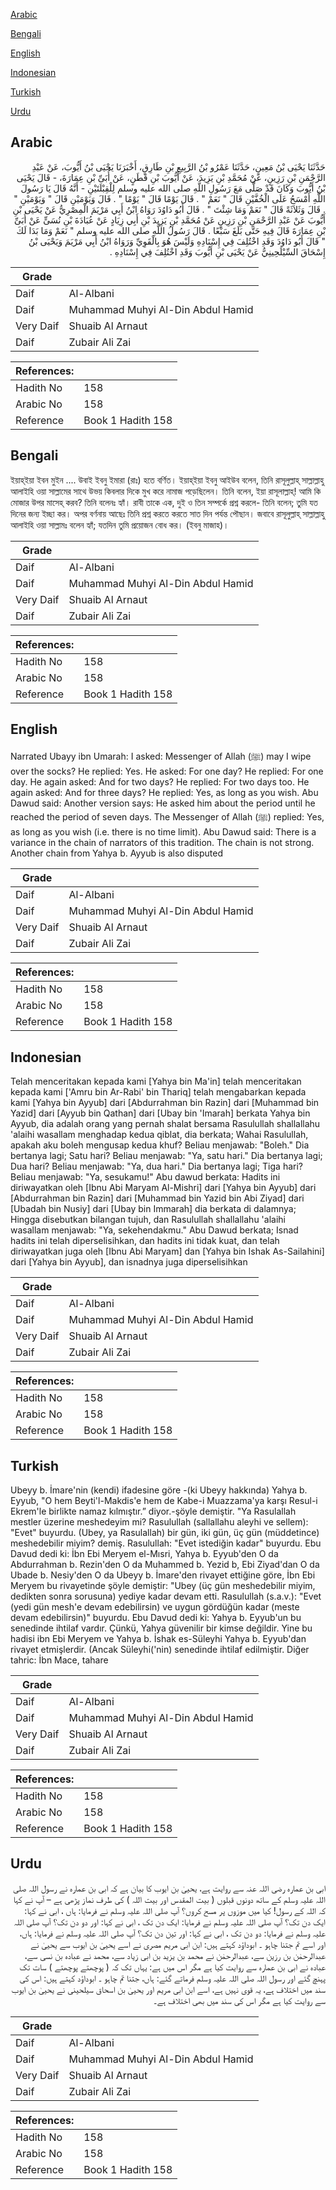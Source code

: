 [Arabic](#arabic)

[Bengali](#bengali)

[English](#english)

[Indonesian](#indonesian)

[Turkish](#turkish)

[Urdu](#urdu)

## Arabic


<div dir="rtl" lang="ar" style={{fontSize:'larger',backgroundColor:'#f8f9fa',padding:20}}>
حَدَّثَنَا يَحْيَى بْنُ مَعِينٍ، حَدَّثَنَا عَمْرُو بْنُ الرَّبِيعِ بْنِ طَارِقٍ، أَخْبَرَنَا يَحْيَى بْنُ أَيُّوبَ، عَنْ عَبْدِ الرَّحْمَنِ بْنِ رَزِينٍ، عَنْ مُحَمَّدِ بْنِ يَزِيدَ، عَنْ أَيُّوبَ بْنِ قَطَنٍ، عَنْ أُبَىِّ بْنِ عِمَارَةَ، - قَالَ يَحْيَى بْنُ أَيُّوبَ وَكَانَ قَدْ صَلَّى مَعَ رَسُولِ اللَّهِ صلى الله عليه وسلم لِلْقِبْلَتَيْنِ - أَنَّهُ قَالَ يَا رَسُولَ اللَّهِ أَمْسَحُ عَلَى الْخُفَّيْنِ قَالَ ‏"‏ نَعَمْ ‏"‏ ‏.‏ قَالَ يَوْمًا قَالَ ‏"‏ يَوْمًا ‏"‏ ‏.‏ قَالَ وَيَوْمَيْنِ قَالَ ‏"‏ وَيَوْمَيْنِ ‏"‏ ‏.‏ قَالَ وَثَلاَثَةً قَالَ ‏"‏ نَعَمْ وَمَا شِئْتَ ‏"‏ ‏.‏ قَالَ أَبُو دَاوُدَ رَوَاهُ ابْنُ أَبِي مَرْيَمَ الْمِصْرِيُّ عَنْ يَحْيَى بْنِ أَيُّوبَ عَنْ عَبْدِ الرَّحْمَنِ بْنِ رَزِينٍ عَنْ مُحَمَّدِ بْنِ يَزِيدَ بْنِ أَبِي زِيَادٍ عَنْ عُبَادَةَ بْنِ نُسَىٍّ عَنْ أُبَىِّ بْنِ عِمَارَةَ قَالَ فِيهِ حَتَّى بَلَغَ سَبْعًا ‏.‏ قَالَ رَسُولُ اللَّهِ صلى الله عليه وسلم ‏"‏ نَعَمْ وَمَا بَدَا لَكَ ‏"‏ قَالَ أَبُو دَاوُدَ وَقَدِ اخْتُلِفَ فِي إِسْنَادِهِ وَلَيْسَ هُوَ بِالْقَوِيِّ وَرَوَاهُ ابْنُ أَبِي مَرْيَمَ وَيَحْيَى بْنُ إِسْحَاقَ السِّيْلَحِينِيُّ عَنْ يَحْيَى بْنِ أَيُّوبَ وَقَدِ اخْتُلِفَ فِي إِسْنَادِهِ ‏.‏
</div>
<div style={{backgroundColor:'#f8f9fa',padding:20, marginBottom: 10}}><table> <thead> <tr> <th>Grade</th> <th></th> </tr> </thead> <tbody> <tr><td>Daif</td><td>Al-Albani</td></tr><tr><td>Daif</td><td>Muhammad Muhyi Al-Din Abdul Hamid</td></tr><tr><td>Very Daif</td><td>Shuaib Al Arnaut</td></tr><tr><td>Daif</td><td>Zubair Ali Zai</td></tr></tbody></table><table> <thead> <tr> <th>References:</th> <th></th> </tr> </thead> <tbody><tr><td>Hadith No</td><td>158</td></tr><tr><td>Arabic No</td><td>158</td></tr><tr><td>Reference</td><td>Book 1 Hadith 158</td></tr></tbody></table></div>

## Bengali


<div dir="ltr" lang="bn" style={{fontSize:'larger',backgroundColor:'#f8f9fa',padding:20}}>
ইয়াহ্ইয়া ইবন মুইন .... উবাই ইবনু ইমারা (রাঃ) হতে বর্ণিত। ইয়াহ্ইয়া ইবনু আইউব বলেন, তিনি রাসূলুল্লাহ্ সাল্লাল্লাহু আলাইহি ওয়া সাল্লামের সাথে উভয় কিবলার দিকে মুখ করে নামাজ পড়েছিলেন। তিনি বলেন, ইয়া রাসূলাল্লাহ্! আমি কি মোজার উপর মাসেহ্ করব? তিনি বলেনঃ হ্যাঁ। রাবী তাকে এক, দুই ও তিন সম্পর্কে প্রশ্ন করলে- তিনি বলেন; তুমি যত দিনের জন্য ইচ্ছা কর। অপর বর্ণনায় আছেঃ তিনি প্রশ্ন করতে করতে সাত দিন পর্যন্ত পৌছান। জবাবে রাসূলুল্লাহ্ সাল্লাল্লাহু আলাইহি ওয়া সাল্লামঃ বলেন হ্যাঁ; যতদিন তুমি প্রয়োজন বোধ কর। (ইবনু মাজাহ)।
</div>
<div style={{backgroundColor:'#f8f9fa',padding:20, marginBottom: 10}}><table> <thead> <tr> <th>Grade</th> <th></th> </tr> </thead> <tbody> <tr><td>Daif</td><td>Al-Albani</td></tr><tr><td>Daif</td><td>Muhammad Muhyi Al-Din Abdul Hamid</td></tr><tr><td>Very Daif</td><td>Shuaib Al Arnaut</td></tr><tr><td>Daif</td><td>Zubair Ali Zai</td></tr></tbody></table><table> <thead> <tr> <th>References:</th> <th></th> </tr> </thead> <tbody><tr><td>Hadith No</td><td>158</td></tr><tr><td>Arabic No</td><td>158</td></tr><tr><td>Reference</td><td>Book 1 Hadith 158</td></tr></tbody></table></div>

## English


<div dir="ltr" lang="en" style={{fontSize:'larger',backgroundColor:'#f8f9fa',padding:20}}>
Narrated Ubayy ibn Umarah: I asked: Messenger of Allah (ﷺ) may I wipe over the socks? He replied: Yes. He asked: For one day? He replied: For one day. He again asked: And for two days? He replied: For two days too. He again asked: And for three days? He replied: Yes, as long as you wish. Abu Dawud said: Another version says: He asked him about the period until he reached the period of seven days. The Messenger of Allah (ﷺ) replied: Yes, as long as you wish (i.e. there is no time limit). Abu Dawud said: There is a variance in the chain of narrators of this tradition. The chain is not strong. Another chain from Yahya b. Ayyub is also disputed
</div>
<div style={{backgroundColor:'#f8f9fa',padding:20, marginBottom: 10}}><table> <thead> <tr> <th>Grade</th> <th></th> </tr> </thead> <tbody> <tr><td>Daif</td><td>Al-Albani</td></tr><tr><td>Daif</td><td>Muhammad Muhyi Al-Din Abdul Hamid</td></tr><tr><td>Very Daif</td><td>Shuaib Al Arnaut</td></tr><tr><td>Daif</td><td>Zubair Ali Zai</td></tr></tbody></table><table> <thead> <tr> <th>References:</th> <th></th> </tr> </thead> <tbody><tr><td>Hadith No</td><td>158</td></tr><tr><td>Arabic No</td><td>158</td></tr><tr><td>Reference</td><td>Book 1 Hadith 158</td></tr></tbody></table></div>

## Indonesian


<div dir="ltr" lang="id" style={{fontSize:'larger',backgroundColor:'#f8f9fa',padding:20}}>
Telah menceritakan kepada kami [Yahya bin Ma'in] telah menceritakan kepada kami ['Amru bin Ar-Rabi' bin Thariq] telah mengabarkan kepada kami [Yahya bin Ayyub] dari [Abdurrahman bin Razin] dari [Muhammad bin Yazid] dari [Ayyub bin Qathan] dari [Ubay bin 'Imarah] berkata Yahya bin Ayyub, dia adalah orang yang pernah shalat bersama Rasulullah shallallahu 'alaihi wasallam menghadap kedua qiblat, dia berkata; Wahai Rasulullah, apakah aku boleh mengusap kedua khuf? Beliau menjawab: "Boleh." Dia bertanya lagi; Satu hari? Beliau menjawab: "Ya, satu hari." Dia bertanya lagi; Dua hari? Beliau menjawab: "Ya, dua hari." Dia bertanya lagi; Tiga hari? Beliau menjawab: "Ya, sesukamu!" Abu dawud berkata: Hadits ini diriwayatkan oleh [Ibnu Abi Maryam Al-Mishri] dari [Yahya bin Ayyub] dari [Abdurrahman bin Razin] dari [Muhammad bin Yazid bin Abi Ziyad] dari [Ubadah bin Nusiy] dari [Ubay bin Immarah] dia berkata di dalamnya; Hingga disebutkan bilangan tujuh, dan Rasulullah shallallahu 'alaihi wasallam menjawab: "Ya, sekehendakmu." Abu Dawud berkata; Isnad hadits ini telah diperselisihkan, dan hadits ini tidak kuat, dan telah diriwayatkan juga oleh [Ibnu Abi Maryam] dan [Yahya bin Ishak As-Sailahini] dari [Yahya bin Ayyub], dan isnadnya juga diperselisihkan
</div>
<div style={{backgroundColor:'#f8f9fa',padding:20, marginBottom: 10}}><table> <thead> <tr> <th>Grade</th> <th></th> </tr> </thead> <tbody> <tr><td>Daif</td><td>Al-Albani</td></tr><tr><td>Daif</td><td>Muhammad Muhyi Al-Din Abdul Hamid</td></tr><tr><td>Very Daif</td><td>Shuaib Al Arnaut</td></tr><tr><td>Daif</td><td>Zubair Ali Zai</td></tr></tbody></table><table> <thead> <tr> <th>References:</th> <th></th> </tr> </thead> <tbody><tr><td>Hadith No</td><td>158</td></tr><tr><td>Arabic No</td><td>158</td></tr><tr><td>Reference</td><td>Book 1 Hadith 158</td></tr></tbody></table></div>

## Turkish


<div dir="ltr" lang="tr" style={{fontSize:'larger',backgroundColor:'#f8f9fa',padding:20}}>
Ubeyy b. İmare'nin (kendi) ifadesine göre -(ki Ubeyy hakkında) Yahya b. Eyyub, "O hem Beyti'l-Makdis'e hem de Kabe-i Muazzama'ya karşı Resul-i Ekrem'le birlikte namaz kılmıştır.” diyor.-şöyle demiştir. "Ya Rasulallah mestler üzerine meshedeyim mi? Rasulullah (sallallahu aleyhi ve sellem): "Evet" buyurdu. (Ubey, ya Rasulallah) bir gün, iki gün, üç gün (müddetince) meshedebilir miyim? demiş. Rasulullah: "Evet istediğin kadar" buyurdu. Ebu Davud dedi ki: İbn Ebi Meryem el-Mısri, Yahya b. Eyyub'den O da Abdurrahman b. Rezin'den O da Muhammed b. Yezid b, Ebi Ziyad'dan O da Ubade b. Nesiy'den O da Ubeyy b. İmare'den rivayet ettiğine göre, İbn Ebi Meryem bu rivayetinde şöyle demiştir: "Ubey (üç gün meshedebilir miyim, dedikten sonra sorusuna) yediye kadar devam etti. Rasulullah (s.a.v.): "Evet (yedi gün mesh'e devam edebilirsin) ve uygun gördüğün kadar (meste devam edebilirsin)" buyurdu. Ebu Davud dedi ki: Yahya b. Eyyub'un bu senedinde ihtilaf vardır. Çünkü, Yahya güvenilir bir kimse değildir. Yine bu hadisi ibn Ebi Meryem ve Yahya b. İshak es-Süleyhi Yahya b. Eyyub'dan rivayet etmişlerdir. (Ancak Süleyhi('nin) senedinde ihtilaf edilmiştir. Diğer tahric: İbn Mace, tahare
</div>
<div style={{backgroundColor:'#f8f9fa',padding:20, marginBottom: 10}}><table> <thead> <tr> <th>Grade</th> <th></th> </tr> </thead> <tbody> <tr><td>Daif</td><td>Al-Albani</td></tr><tr><td>Daif</td><td>Muhammad Muhyi Al-Din Abdul Hamid</td></tr><tr><td>Very Daif</td><td>Shuaib Al Arnaut</td></tr><tr><td>Daif</td><td>Zubair Ali Zai</td></tr></tbody></table><table> <thead> <tr> <th>References:</th> <th></th> </tr> </thead> <tbody><tr><td>Hadith No</td><td>158</td></tr><tr><td>Arabic No</td><td>158</td></tr><tr><td>Reference</td><td>Book 1 Hadith 158</td></tr></tbody></table></div>

## Urdu


<div dir="rtl" lang="ur" style={{fontSize:'larger',backgroundColor:'#f8f9fa',padding:20}}>
ابی بن عمارہ رضی اللہ عنہ سے روایت ہے، یحییٰ بن ایوب کا بیان ہے کہ ابی بن عمارہ نے رسول اللہ صلی اللہ علیہ وسلم کے ساتھ دونوں قبلوں ( بیت المقدس اور بیت اللہ ) کی طرف نماز پڑھی ہے – آپ نے کہا کہ اللہ کے رسول! کیا میں موزوں پر مسح کروں؟ آپ صلی اللہ علیہ وسلم نے فرمایا: ہاں ، ابی نے کہا: ایک دن تک؟ آپ صلی اللہ علیہ وسلم نے فرمایا: ایک دن تک ، ابی نے کہا: اور دو دن تک؟ آپ صلی اللہ علیہ وسلم نے فرمایا: دو دن تک ، ابی نے کہا: اور تین دن تک؟ آپ صلی اللہ علیہ وسلم نے فرمایا: ہاں، اور اسے تم جتنا چاہو ۔ ابوداؤد کہتے ہیں: ابن ابی مریم مصری نے اسے یحییٰ بن ایوب سے یحییٰ نے عبدالرحمٰن بن رزین سے، عبدالرحمٰن نے محمد بن یزید بن ابی زیاد سے، محمد نے عبادہ بن نسی سے، عبادہ نے ابی بن عمارہ سے روایت کیا ہے مگر اس میں ہے: یہاں تک کہ ( پوچھتے پوچھتے ) سات تک پہنچ گئے اور رسول اللہ صلی اللہ علیہ وسلم فرماتے گئے: ہاں، جتنا تم چاہو ۔ ابوداؤد کہتے ہیں: اس کی سند میں اختلاف ہے، یہ قوی نہیں ہے، اسے ابن ابی مریم اور یحییٰ بن اسحاق سیلحینی نے یحییٰ بن ایوب سے روایت کیا ہے مگر اس کی سند میں بھی اختلاف ہے۔
</div>
<div style={{backgroundColor:'#f8f9fa',padding:20, marginBottom: 10}}><table> <thead> <tr> <th>Grade</th> <th></th> </tr> </thead> <tbody> <tr><td>Daif</td><td>Al-Albani</td></tr><tr><td>Daif</td><td>Muhammad Muhyi Al-Din Abdul Hamid</td></tr><tr><td>Very Daif</td><td>Shuaib Al Arnaut</td></tr><tr><td>Daif</td><td>Zubair Ali Zai</td></tr></tbody></table><table> <thead> <tr> <th>References:</th> <th></th> </tr> </thead> <tbody><tr><td>Hadith No</td><td>158</td></tr><tr><td>Arabic No</td><td>158</td></tr><tr><td>Reference</td><td>Book 1 Hadith 158</td></tr></tbody></table></div>